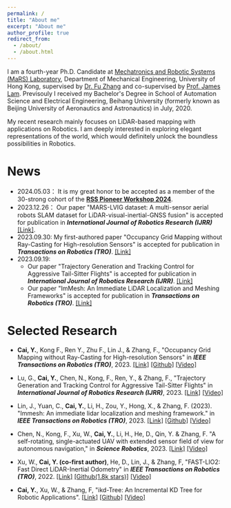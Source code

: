 ```yaml
---
permalink: /
title: "About me"
excerpt: "About me"
author_profile: true
redirect_from: 
  - /about/
  - /about.html
---
```


I am a fourth-year Ph.D. Candidate at [Mechatronics and Robotic Systems (MaRS) Laboratory](https://mars.hku.hk/), Department of Mechanical Engineering, University of Hong Kong, supervised by [Dr. Fu Zhang](https://www.mech.hku.hk/academic-staff/Zhang-F) and co-supervised by [Prof. James Lam](https://meweb.hku.hk/jlam/). Previsouly I received my Bachelor's Degree in School of Automation Science and Electrical Engineering, Beihang University (formerly known as Beijing University of Aeronautics and Astronautics) in July, 2020. 

My recent research mainly focuses on LiDAR-based mapping with applications on Robotics. I am deeply interested in exploring elegant representations of the world, which would definitely unlock the boundless possibilities in Robotics.

<!-- **I am currently seeking for potential collaboration in semantic mapping!  -->

# News
- 2024.05.03： It is my great honor to be accepted as a member of the 30-strong cohort of the [**RSS Pioneer Workshop 2024**](https://sites.google.com/view/rsspioneers2024/).
- 2023.12.26： Our paper "MARS-LVIG dataset: A multi-sensor aerial robots SLAM dataset for LiDAR-visual-inertial-GNSS fusion" is accepted for publication in ***International Journal of Robotics Research (IJRR)***[[Link]](https://journals.sagepub.com/doi/10.1177/02783649241227968).
- 2023.09.30: My first-authored paper "Occupancy Grid Mapping without Ray-Casting for High-resolution Sensors" is accepted for publication in ***Transactions on Robotics (TRO)***. [[Link]](https://ieeexplore.ieee.org/document/10286126)
- 2023.09.19:
  - Our paper "Trajectory Generation and Tracking Control for Aggressive Tail-Sitter Flights" is accepted for publication in ***International Journal of Robotics Research (IJRR)***. [[Link]](https://doi.org/10.1177/02783649231207655)
  - Our paper "ImMesh: An Immediate LiDAR Localization and Meshing Frameworks" is accepted for publication in ***Transactions on Robotics (TRO)***. [[Link]](https://ieeexplore.ieee.org/document/10304337)

# Selected Research
- **Cai, Y.**, Kong F., Ren Y., Zhu F., Lin J., & Zhang, F., "Occupancy Grid Mapping without Ray-Casting for High-resolution Sensors" in ***IEEE Transactions on Robotics (TRO)***, 2023. [[Link]](https://ieeexplore.ieee.org/document/10286126) [[Github]](https://github.com/hku-mars/D-Map) [[Video]](https://www.youtube.com/watch?v=m5QQPbkYYnA)
- Lu, G., **Cai, Y.**, Chen, N., Kong, F., Ren, Y., & Zhang, F., "Trajectory Generation and Tracking Control for Aggressive Tail-Sitter Flights" in ***International Journal of Robotics Research (IJRR)***, 2023. [[Link]](https://doi.org/10.1177/02783649231207655) [[Video]](https://www.youtube.com/watch?v=2x_bLbVuyrk)
- Lin, J., Yuan, C., **Cai, Y.**, Li, H., Zou, Y., Hong, X., & Zhang, F. (2023). "Immesh: An immediate lidar localization and meshing framework." in ***IEEE Transactions on Robotics (TRO)***, 2023. [[Link]](https://ieeexplore.ieee.org/document/10304337) [[Github]](https://github.com/hku-mars/ImMesh) [[Video]](https://www.youtube.com/watch?v=pzT2fMwz428)
- Chen, N., Kong, F., Xu, W., **Cai, Y.**, Li, H., He, D., Qin, Y. & Zhang, F. "A self-rotating, single-actuated UAV with extended sensor field of view for autonomous navigation," in ***Science Robotics***, 2023. [[Link]](https://mars.hku.hk/papers/scirobotics.ade4538_.pdf) [[Video]](https://www.youtube.com/watch?v=lrEJnJrRJsQ)

- Xu, W., **Cai, Y. (co-first author)**, He, D., Lin, J., & Zhang, F, "FAST-LIO2: Fast Direct LiDAR-Inertial Odometry" in ***IEEE Transactions on Robotics (TRO)***, 2022. [[Link]](https://ieeexplore.ieee.org/document/9697912y) [[Github(1.8k stars)]](https://github.com/hku-mars/FAST_LIO) [[Video]](https://www.youtube.com/watch?v=2OvjGnxszf8)
- **Cai, Y.**, Xu, W., & Zhang, F, "ikd-Tree: An Incremental KD Tree for Robotic Applications". [[Link]](https://arxiv.org/pdf/2102.10808.pdf) [[Github]](https://github.com/hku-mars/ikd-Tree) [[Video]](https://www.youtube.com/watch?v=ueOunk03zxA)
